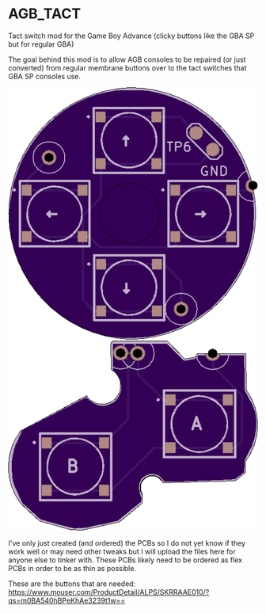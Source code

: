 # AGB_TACT
Tact switch mod for the Game Boy Advance (clicky buttons like the GBA SP but for regular GBA)

The goal behind this mod is to allow AGB consoles to be repaired (or just converted) from regular membrane buttons over to the tact switches that GBA SP consoles use. 

![Front](DPad_Front.png)
![Front](AB_Front.png)

I've only just created (and ordered) the PCBs so I do not yet know if they work well or may need other tweaks but I will upload the files here for anyone else to tinker with. These PCBs likely need to be ordered as flex PCBs in order to be as thin as possible. 

These are the buttons that are needed: https://www.mouser.com/ProductDetail/ALPS/SKRRAAE010/?qs=m0BA540hBPeKhAe3239t1w==
